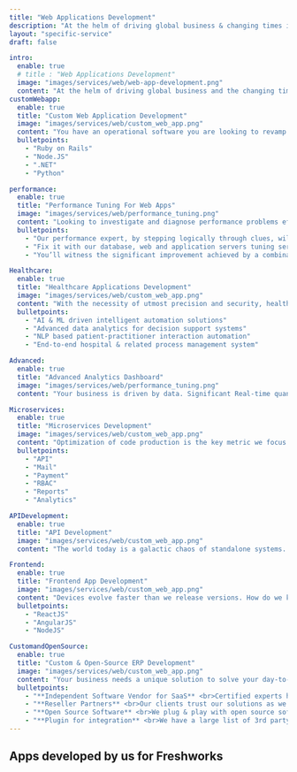 ```yaml
---
title: "Web Applications Development"
description: "At the helm of driving global business & changing times is web apps. Considered as premium consultants & industry experts to build on Ruby-on-Rails and Node.js."
layout: "specific-service"
draft: false

intro:
  enable: true
  # title : "Web Applications Development"
  image: "images/services/web/web-app-development.png"
  content: "At the helm of driving global business and the changing times is web development. Working with some of the largest enterprises and startups has aided us to evolve into an innovation lab, bringing out cutting edge technology applications that drive businesses. We are premium consultants, industry experts and pioneers to build on Ruby and Rails, NodeJS and more."
customWebapp:
  enable: true
  title: "Custom Web Application Development"
  image: "images/services/web/custom_web_app.png"
  content: "You have an operational software you are looking to revamp for optimizing your business, or a detailed requirement document of what you need built, or just an idea. Meet our analysts & architects who are the best in the biz to understand your needs and built the most optimal & viable solution tailored to suit you."
  bulletpoints:
    - "Ruby on Rails"
    - "Node.JS"
    - ".NET"
    - "Python"

performance:
  enable: true
  title: "Performance Tuning For Web Apps"
  image: "images/services/web/performance_tuning.png"
  content: "Looking to investigate and diagnose performance problems efficiently. Bottlenecks occur during performance testing and load testing or performance modelling exercises or just anytime in your production environment."
  bulletpoints:
    - "Our performance expert, by stepping logically through clues, will be able to narrow down the area causing the problem"
    - "Fix it with our database, web and application servers tuning services"
    - "You’ll witness the significant improvement achieved by a combination of database configuration changes with tuning of application queries"

Healthcare:
  enable: true
  title: "Healthcare Applications Development"
  image: "images/services/web/custom_web_app.png"
  content: "With the necessity of utmost precision and security, healthcare technology is driven by the cutting edge innovation of today. Our acclaimed domain experts have built superior applications driving hospitals, practitioners and patience to effectively manage wellness-as-a-service."
  bulletpoints:
    - "AI & ML driven intelligent automation solutions"
    - "Advanced data analytics for decision support systems"
    - "NLP based patient-practitioner interaction automation"
    - "End-to-end hospital & related process management system"

Advanced:
  enable: true
  title: "Advanced Analytics Dashboard"
  image: "images/services/web/performance_tuning.png"
  content: "Your business is driven by data. Significant Real-time quantitative analysis of your operational performance helps to capitalize on the power of numbers to derive insights. Our Data scientists have brought out some of the most eloquent analytical dashboard and give you the power to visualize hundreds of metrics into meaningful information."

Microservices:
  enable: true
  title: "Microservices Development"
  image: "images/services/web/custom_web_app.png"
  content: "Optimization of code production is the key metric we focus as a team to most efficiently deliver great quality output. Going with Microservices framework and building independently deployable, modular service containers enables communicates through a well-defined, lightweight mechanism. We have solid experience bringing out some great case studies working with Microservices with Ruby on Rails and NodeJS."
  bulletpoints:
    - "API"
    - "Mail"
    - "Payment"
    - "RBAC"
    - "Reports"
    - "Analytics"

APIDevelopment:
  enable: true
  title: "API Development"
  image: "images/services/web/custom_web_app.png"
  content: "The world today is a galactic chaos of standalone systems. Solutions cant operate effectively without external modular dependencies. The core of every software product is the collection of a network of API that seamlessly work in order to enable a handshake between these Individual building blocks. Work with our API architects and see how we plan and execute complex integration."

Frontend:
  enable: true
  title: "Frontend App Development"
  image: "images/services/web/custom_web_app.png"
  content: "Devices evolve faster than we release versions. How do we keep up to the changing frontend needs. Going responsive and with a mobile first approach has helped us to build some of the best frontend interfaces with rich user experience to keep you glued to the screens."
  bulletpoints:
    - "ReactJS"
    - "AngularJS"
    - "NodeJS"

CustomandOpenSource:
  enable: true
  title: "Custom & Open-Source ERP Development"
  image: "images/services/web/custom_web_app.png"
  content: "Your business needs a unique solution to solve your day-to-day process related problems and effectively improving production quality and quality. In most cases you need a tailored piece that fits your process. But most other cases, there are several Open source software and SaaS products that already have a cost effective and efficient solution that would fit your needs. Talk to our analysts who always research all available solutions in the market before they pitch anything to you."
  bulletpoints:
    - "**Independent Software Vendor for SaaS** <br>Certified experts here to support clients for the last mile customization of a pre defined solution"
    - "**Reseller Partners** <br>Our clients trust our solutions as we always suggest the best and most feasible solutions to them."
    - "**Open Source Software** <br>We plug & play with open source software for requirement and have built robust enterprise"
    - "**Plugin for integration** <br>We have a large list of 3rd party module integration Plug-ins we have built for several Saas"
---
```


## Apps developed **by us for Freshworks**
